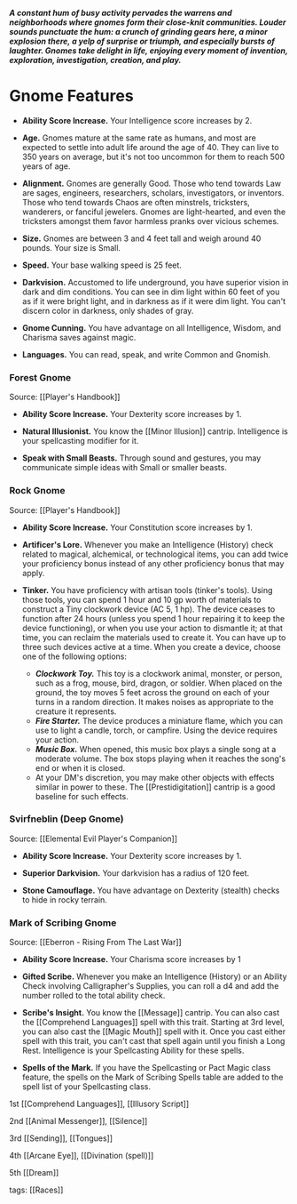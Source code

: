 **_A constant hum of busy activity pervades the warrens and neighborhoods where gnomes form their close-knit communities. Louder sounds punctuate the hum: a crunch of grinding gears here, a minor explosion there, a yelp of surprise or triumph, and especially bursts of laughter. Gnomes take delight in life, enjoying every moment of invention, exploration, investigation, creation, and play._**

# Gnome Features

-   **Ability Score Increase.** Your Intelligence score increases by 2.

-   **Age.** Gnomes mature at the same rate as humans, and most are expected to settle into adult life around the age of 40. They can live to 350 years on average, but it's not too uncommon for them to reach 500 years of age.

-   **Alignment.** Gnomes are generally Good. Those who tend towards Law are sages, engineers, researchers, scholars, investigators, or inventors. Those who tend towards Chaos are often minstrels, tricksters, wanderers, or fanciful jewelers. Gnomes are light-hearted, and even the tricksters amongst them favor harmless pranks over vicious schemes.

-   **Size.** Gnomes are between 3 and 4 feet tall and weigh around 40 pounds. Your size is Small.

-   **Speed.** Your base walking speed is 25 feet.

-   **Darkvision.** Accustomed to life underground, you have superior vision in dark and dim conditions. You can see in dim light within 60 feet of you as if it were bright light, and in darkness as if it were dim light. You can't discern color in darkness, only shades of gray.

-   **Gnome Cunning.** You have advantage on all Intelligence, Wisdom, and Charisma saves against magic.

-   **Languages.** You can read, speak, and write Common and Gnomish.

### Forest Gnome

Source: [[Player's Handbook]]

-   **Ability Score Increase.** Your Dexterity score increases by 1.

-   **Natural Illusionist.** You know the [[Minor Illusion]] cantrip. Intelligence is your spellcasting modifier for it.

-   **Speak with Small Beasts.** Through sound and gestures, you may communicate simple ideas with Small or smaller beasts.

### Rock Gnome

Source: [[Player's Handbook]]

-   **Ability Score Increase.** Your Constitution score increases by 1.

-   **Artificer's Lore.** Whenever you make an Intelligence (History) check related to magical, alchemical, or technological items, you can add twice your proficiency bonus instead of any other proficiency bonus that may apply.

-   **Tinker.** You have proficiency with artisan tools (tinker's tools). Using those tools, you can spend 1 hour and 10 gp worth of materials to construct a Tiny clockwork device (AC 5, 1 hp). The device ceases to function after 24 hours (unless you spend 1 hour repairing it to keep the device functioning), or when you use your action to dismantle it; at that time, you can reclaim the materials used to create it. You can have up to three such devices active at a time. When you create a device, choose one of the following options:
    -   _**Clockwork Toy.**_ This toy is a clockwork animal, monster, or person, such as a frog, mouse, bird, dragon, or soldier. When placed on the ground, the toy moves 5 feet across the ground on each of your turns in a random direction. It makes noises as appropriate to the creature it represents.
    -   _**Fire Starter.**_ The device produces a miniature flame, which you can use to light a candle, torch, or campfire. Using the device requires your action.
    -   _**Music Box.**_ When opened, this music box plays a single song at a moderate volume. The box stops playing when it reaches the song's end or when it is closed.
    -   At your DM's discretion, you may make other objects with effects similar in power to these. The [[Prestidigitation]] cantrip is a good baseline for such effects.

### Svirfneblin (Deep Gnome)

Source: [[Elemental Evil Player's Companion]]

-   **Ability Score Increase.** Your Dexterity score increases by 1.

-   **Superior Darkvision.** Your darkvision has a radius of 120 feet.

-   **Stone Camouflage.** You have advantage on Dexterity (stealth) checks to hide in rocky terrain.

### Mark of Scribing Gnome

Source: [[Eberron - Rising From The Last War]]

-   **Ability Score Increase.** Your Charisma score increases by 1

-   **Gifted Scribe.** Whenever you make an Intelligence (History) or an Ability Check involving Calligrapher's Supplies, you can roll a d4 and add the number rolled to the total ability check.

-   **Scribe's Insight.** You know the [[Message]] cantrip. You can also cast the [[Comprehend Languages]] spell with this trait. Starting at 3rd level, you can also cast the [[Magic Mouth]] spell with it. Once you cast either spell with this trait, you can't cast that spell again until you finish a Long Rest. Intelligence is your Spellcasting Ability for these spells.

-   **Spells of the Mark.** If you have the Spellcasting or Pact Magic class feature, the spells on the Mark of Scribing Spells table are added to the spell list of your Spellcasting class.

1st [[Comprehend Languages]], [[Illusory Script]]

2nd [[Animal Messenger]], [[Silence]]

3rd [[Sending]], [[Tongues]]

4th [[Arcane Eye]], [[Divination (spell)]]

5th [[Dream]]

tags: [[Races]]